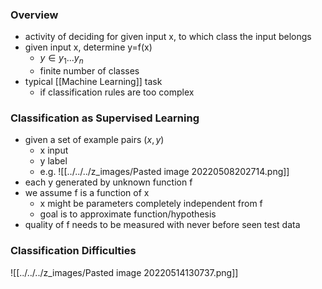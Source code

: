 ### Overview
+ activity of deciding for given input x, to which class the input belongs
+ given input x, determine y=f(x)
	+ $y∈{y_1...y_n}$
	+ finite number of classes
+ typical [[Machine Learning]] task
	+ if classification rules are too complex

### Classification as Supervised Learning
+ given a set of example pairs $(x,y)$
	+ x input
	+ y label
	+ e.g. ![[../../../z_images/Pasted image 20220508202714.png]]
+ each y generated by unknown function f
+ we assume f is a function of x
	+ x might be parameters completely independent from f
	+ goal is to approximate function/hypothesis
+ quality of f needs to be measured with never before seen test data

### Classification Difficulties
![[../../../z_images/Pasted image 20220514130737.png]]